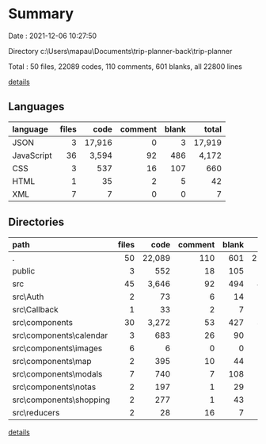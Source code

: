 # Summary

Date : 2021-12-06 10:27:50

Directory c:\Users\mapau\Documents\trip-planner-back\trip-planner

Total : 50 files,  22089 codes, 110 comments, 601 blanks, all 22800 lines

[details](details.md)

## Languages
| language | files | code | comment | blank | total |
| :--- | ---: | ---: | ---: | ---: | ---: |
| JSON | 3 | 17,916 | 0 | 3 | 17,919 |
| JavaScript | 36 | 3,594 | 92 | 486 | 4,172 |
| CSS | 3 | 537 | 16 | 107 | 660 |
| HTML | 1 | 35 | 2 | 5 | 42 |
| XML | 7 | 7 | 0 | 0 | 7 |

## Directories
| path | files | code | comment | blank | total |
| :--- | ---: | ---: | ---: | ---: | ---: |
| . | 50 | 22,089 | 110 | 601 | 22,800 |
| public | 3 | 552 | 18 | 105 | 675 |
| src | 45 | 3,646 | 92 | 494 | 4,232 |
| src\Auth | 2 | 73 | 6 | 14 | 93 |
| src\Callback | 1 | 33 | 2 | 7 | 42 |
| src\components | 30 | 3,272 | 53 | 427 | 3,752 |
| src\components\calendar | 3 | 683 | 26 | 90 | 799 |
| src\components\images | 6 | 6 | 0 | 0 | 6 |
| src\components\map | 2 | 395 | 10 | 44 | 449 |
| src\components\modals | 7 | 740 | 7 | 108 | 855 |
| src\components\notas | 2 | 197 | 1 | 29 | 227 |
| src\components\shopping | 2 | 277 | 1 | 43 | 321 |
| src\reducers | 2 | 28 | 16 | 7 | 51 |

[details](details.md)